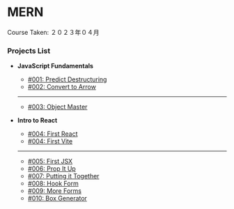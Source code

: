 # MERN

Course Taken: ２０２３年０４月

### Projects List

- **JavaScript Fundamentals**
    - [#001: Predict Destructuring](JS_Fundamentals/001-Predict_Destructuring/)
    - [#002: Convert to Arrow](JS_Fundamentals/002-Convert_to_Arrow/)
    ---
    - [#003: Object Master](#)

- **Intro to React**
    - [#004: First React](Wk1-React/004-First_React/)
    - [#004: First Vite](Wk1-React/004-First_Vite/)
    ---
    - [#005: First JSX](#)
    - [#006: Prop It Up](#)
    - [#007: Putting it Together](#)
    - [#008: Hook Form](#)
    - [#009: More Forms](#)
    - [#010: Box Generator](#)